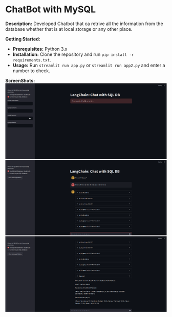 # ChatBot with MySQL

**Description:**
Developed Chatbot that ca retrive all the information from the database whether that is at local storage or any other place.

**Getting Started:**
* **Prerequisites:** Python 3.x
* **Installation:** Clone the repository and run `pip install -r requirements.txt`.
* **Usage:** Run `streamlit run app.py` or `streamlit run app2.py` and enter a number to check.

**ScreenShots:**
![](images/1.png)
![](images/2.png)
![](images/3.png)
